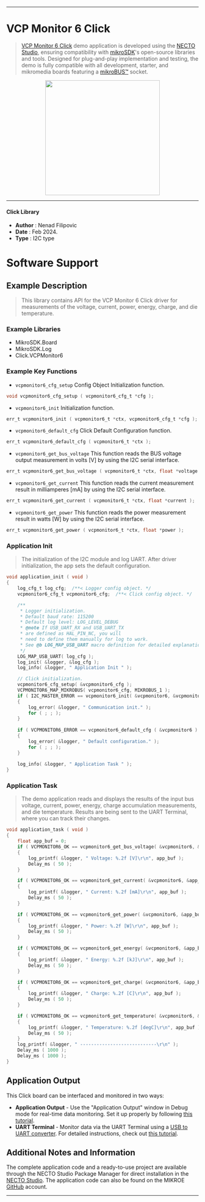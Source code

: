 
---
# VCP Monitor 6 Click

> [VCP Monitor 6 Click](https://www.mikroe.com/?pid_product=MIKROE-6101) demo application is developed using
the [NECTO Studio](https://www.mikroe.com/necto), ensuring compatibility with [mikroSDK](https://www.mikroe.com/mikrosdk)'s
open-source libraries and tools. Designed for plug-and-play implementation and testing, the demo is fully compatible with
all development, starter, and mikromedia boards featuring a [mikroBUS&trade;](https://www.mikroe.com/mikrobus) socket.

<p align="center">
  <img src="https://www.mikroe.com/?pid_product=MIKROE-6101&image=1" height=300px>
</p>

---

#### Click Library

- **Author**        : Nenad Filipovic
- **Date**          : Feb 2024.
- **Type**          : I2C type

# Software Support

## Example Description

> This library contains API for the VCP Monitor 6 Click driver 
> for measurements of the voltage, current, power, energy, charge, and die temperature.

### Example Libraries

- MikroSDK.Board
- MikroSDK.Log
- Click.VCPMonitor6

### Example Key Functions

- `vcpmonitor6_cfg_setup` Config Object Initialization function.
```c
void vcpmonitor6_cfg_setup ( vcpmonitor6_cfg_t *cfg );
```

- `vcpmonitor6_init` Initialization function.
```c
err_t vcpmonitor6_init ( vcpmonitor6_t *ctx, vcpmonitor6_cfg_t *cfg );
```

- `vcpmonitor6_default_cfg` Click Default Configuration function.
```c
err_t vcpmonitor6_default_cfg ( vcpmonitor6_t *ctx );
```

- `vcpmonitor6_get_bus_voltage` This function reads the BUS voltage output measurement in volts [V] by using the I2C serial interface.
```c
err_t vcpmonitor6_get_bus_voltage ( vcpmonitor6_t *ctx, float *voltage );
```

- `vcpmonitor6_get_current` This function reads the current measurement result in milliamperes [mA] by using the I2C serial interface.
```c
err_t vcpmonitor6_get_current ( vcpmonitor6_t *ctx, float *current );
```

- `vcpmonitor6_get_power` This function reads the power measurement result in watts [W] by using the I2C serial interface.
```c
err_t vcpmonitor6_get_power ( vcpmonitor6_t *ctx, float *power );
```

### Application Init

> The initialization of the I2C module and log UART.
> After driver initialization, the app sets the default configuration.

```c
void application_init ( void ) 
{
    log_cfg_t log_cfg;  /**< Logger config object. */
    vcpmonitor6_cfg_t vcpmonitor6_cfg;  /**< Click config object. */

    /** 
     * Logger initialization.
     * Default baud rate: 115200
     * Default log level: LOG_LEVEL_DEBUG
     * @note If USB_UART_RX and USB_UART_TX 
     * are defined as HAL_PIN_NC, you will 
     * need to define them manually for log to work. 
     * See @b LOG_MAP_USB_UART macro definition for detailed explanation.
     */
    LOG_MAP_USB_UART( log_cfg );
    log_init( &logger, &log_cfg );
    log_info( &logger, " Application Init " );

    // Click initialization.
    vcpmonitor6_cfg_setup( &vcpmonitor6_cfg );
    VCPMONITOR6_MAP_MIKROBUS( vcpmonitor6_cfg, MIKROBUS_1 );
    if ( I2C_MASTER_ERROR == vcpmonitor6_init( &vcpmonitor6, &vcpmonitor6_cfg ) ) 
    {
        log_error( &logger, " Communication init." );
        for ( ; ; );
    }
    
    if ( VCPMONITOR6_ERROR == vcpmonitor6_default_cfg ( &vcpmonitor6 ) )
    {
        log_error( &logger, " Default configuration." );
        for ( ; ; );
    }
    
    log_info( &logger, " Application Task " );
}
```

### Application Task

> The demo application reads and displays the results of the input bus voltage, 
> current, power, energy, charge accumulation measurements, and die temperature.
> Results are being sent to the UART Terminal, where you can track their changes.

```c
void application_task ( void ) 
{
    float app_buf = 0;
    if ( VCPMONITOR6_OK == vcpmonitor6_get_bus_voltage( &vcpmonitor6, &app_buf ) )
    {
        log_printf( &logger, " Voltage: %.2f [V]\r\n", app_buf );
        Delay_ms ( 50 );
    }

    if ( VCPMONITOR6_OK == vcpmonitor6_get_current( &vcpmonitor6, &app_buf ) )
    {
        log_printf( &logger, " Current: %.2f [mA]\r\n", app_buf );
        Delay_ms ( 50 );
    }

    if ( VCPMONITOR6_OK == vcpmonitor6_get_power( &vcpmonitor6, &app_buf ) )
    {
        log_printf( &logger, " Power: %.2f [W]\r\n", app_buf );
        Delay_ms ( 50 );
    }

    if ( VCPMONITOR6_OK == vcpmonitor6_get_energy( &vcpmonitor6, &app_buf ) )
    {
        log_printf( &logger, " Energy: %.2f [kJ]\r\n", app_buf );
        Delay_ms ( 50 );
    }

    if ( VCPMONITOR6_OK == vcpmonitor6_get_charge( &vcpmonitor6, &app_buf ) )
    {
        log_printf( &logger, " Charge: %.2f [C]\r\n", app_buf );
        Delay_ms ( 50 );
    }

    if ( VCPMONITOR6_OK == vcpmonitor6_get_temperature( &vcpmonitor6, &app_buf ) )
    {
        log_printf( &logger, " Temperature: %.2f [degC]\r\n", app_buf );
        Delay_ms ( 50 );
    }
    log_printf( &logger, " ----------------------------\r\n" );
    Delay_ms ( 1000 );
    Delay_ms ( 1000 );
}
```

## Application Output

This Click board can be interfaced and monitored in two ways:
- **Application Output** - Use the "Application Output" window in Debug mode for real-time data monitoring.
Set it up properly by following [this tutorial](https://www.youtube.com/watch?v=ta5yyk1Woy4).
- **UART Terminal** - Monitor data via the UART Terminal using
a [USB to UART converter](https://www.mikroe.com/click/interface/usb?interface*=uart,uart). For detailed instructions,
check out [this tutorial](https://help.mikroe.com/necto/v2/Getting%20Started/Tools/UARTTerminalTool).

## Additional Notes and Information

The complete application code and a ready-to-use project are available through the NECTO Studio Package Manager for 
direct installation in the [NECTO Studio](https://www.mikroe.com/necto). The application code can also be found on
the MIKROE [GitHub](https://github.com/MikroElektronika/mikrosdk_click_v2) account.

---
